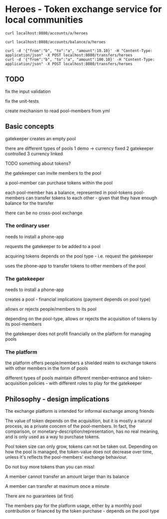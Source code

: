 # Heroes - Token exchange service for local communities


```
curl localhost:8080/accounts/a/heroes

curl localhost:8080/accounts/balance/a/heroes

curl -d '{"from":"b", "to":"a", "amount":10.10}' -H "Content-Type: application/json" -X POST localhost:8080/transfers/heroes
curl -d '{"from":"b", "to":"a", "amount":100.10}' -H "Content-Type: application/json" -X POST localhost:8080/transfers/heroes

```

## TODO
fix the input validation

fix the unit-tests

create mechanism to read pool-members from yml


## Basic concepts

gatekeeper creates an empty pool

there are different types of pools
1 demo -> currency fixed
2 gatekeeper controlled
3 currency linked

TODO something about tokens?

the gatekeeper can invite members to the pool

a pool-member can purchase tokens within the pool

each pool-member has a balance, represented in pool-tokens
pool-members can transfer tokens to each other - given that they have enough balance for the transfer

there can be no cross-pool exchange

### The ordinary user

needs to install a phone-app

requests the gatekeeper to be added to a pool

acquiring tokens depends on the pool type - i.e. request the gatekeeper

uses the phone-app to transfer tokens to other members of the pool

### The gatekeeper

needs to install a phone-app

creates a pool - financial implications (payment depends on pool type)

allows or rejects people/members to its pool

depending on the pool-type, allows or rejects the acquisition of tokens by its pool-members

the gatekeeper does not profit financially on the platform for managing pools 

### The platform

the platform offers people/members a shielded realm to exchange tokens with other members in the form of pools

different types of pools maintain different member-entrance and token-acquisition policies - with different roles to play for the gatekeeper


## Philosophy - design implications

The exchange platform is intended for informal exchange among friends

The value of token depends on the acquisition, but it is mostly a natural process, as a private concern of the pool-members. In fact, 
the comparison, or monetary-description/representation, has no real meaning, and is only used as a way to purchase tokens.

Pool token size can only grow, tokens can not be taken out. Depending on how the pool is managed, the token-value does not decrease over time, unless it's reflects the pool-members' exchange behaviour.

Do not buy more tokens than you can miss!

A member cannot transfer an amount larger than its balance

A member can transfer at maximum once a minute 

There are no guarantees (at first)

The members pay for the platform usage, either by a monthly pool contribution or financed by the token purchase - depends on the pool type



